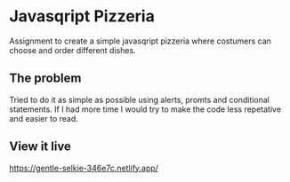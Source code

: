 # Javasqript Pizzeria

Assignment to create a simple javasqript pizzeria where costumers can choose and order different dishes.

## The problem

Tried to do it as simple as possible using alerts, promts and conditional statements.
If I had more time I would try to make the code less repetative and easier to read.

## View it live
https://gentle-selkie-346e7c.netlify.app/
